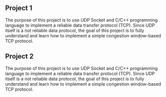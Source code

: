 ## Project 1

The purpose of this project is to use UDP Socket and C/C++ programming language to
implement a reliable data transfer protocol (TCP). Since UDP itself is a not reliable data
protocol, the goal of this project is to fully understand and learn how to implement a simple
congestion window-based TCP protocol.

## Project 2

The purpose of this project is to use UDP Socket and C/C++ programming language to
implement a reliable data transfer protocol (TCP). Since UDP itself is a not reliable data
protocol, the goal of this project is to fully understand and learn how to implement a simple
congestion window-based TCP protocol.

